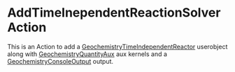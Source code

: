 # AddTimeInependentReactionSolverAction

This is an Action to add a [GeochemistryTimeIndependentReactor](GeochemistryTimeIndependentReactor.md) userobject along with [GeochemistryQuantityAux](GeochemistryQuantityAux.md) aux kernels and a [GeochemistryConsoleOutput](GeochemistryConsoleOutput.md) output.

